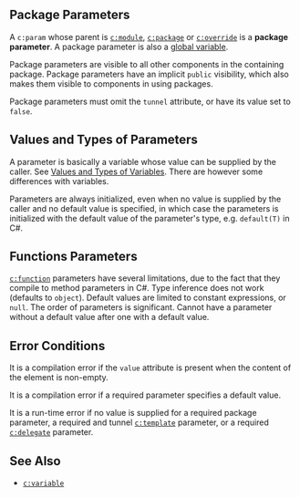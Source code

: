 ## Package Parameters

A `c:param` whose parent is [`c:module`](module.html), [`c:package`](package.html) or [`c:override`](override.html) is a **package parameter**. A package parameter is also a [global variable](variable.html#global-and-local-variables).

Package parameters are visible to all other components in the containing package. Package parameters have an implicit `public` visibility, which also makes them visible to components in using packages.

Package parameters must omit the `tunnel` attribute, or have its value set to `false`.

## Values and Types of Parameters

A parameter is basically a variable whose value can be supplied by the caller. See [Values and Types of Variables](variable.html#values-and-types-of-variables). There are however some differences with variables.

Parameters are always initialized, even when no value is supplied by the caller and no default value is specified, in which case the parameters is initialized with the default value of the parameter's type, e.g. `default(T)` in C#.

## Functions Parameters

[`c:function`](function.html) parameters have several limitations, due to the fact that they compile to method parameters in C#. Type inference does not work (defaults to `object`). Default values are limited to constant expressions, or `null`. The order of parameters is significant. Cannot have a parameter without a default value after one with a default value.

## Error Conditions

It is a compilation error if the `value` attribute is present when the content of the element is non-empty.

It is a compilation error if a required parameter specifies a default value.

It is a run-time error if no value is supplied for a required package parameter, a required and tunnel [`c:template`](template.html) parameter, or a required [`c:delegate`](delegate.html) parameter.

## See Also

- [`c:variable`](variable.html)

